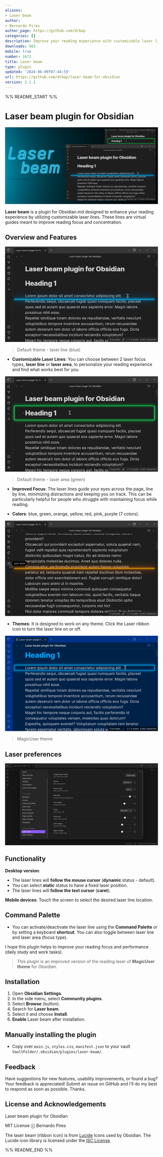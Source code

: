 ```yaml
---
aliases:
- Laser beam
author:
- Bernardo Pires
author_page: https://github.com/drbap
categories: []
description: Improve your reading experience with customizable laser lines.
downloads: 563
mobile: true
number: 1673
title: Laser beam
type: plugin
updated: '2024-06-09T07:44:59'
url: https://github.com/drbap/laser-beam-for-obsidian
version: 2.1.1
---
```


%% README_START %%

# Laser beam plugin for Obsidian

![Laser beam plugin](https://raw.githubusercontent.com/drbap/laser-beam-for-obsidian/HEAD/images/laser_beam_plugin_intro.png)

**Laser beam** is a plugin for Obsidian.md designed to enhance your reading experience by utilizing customizable laser lines.  These lines are virtual guides meant to improve reading focus and concentration.

## Overview and Features

![Laser beam plugin](https://raw.githubusercontent.com/drbap/laser-beam-for-obsidian/HEAD/images/laser_beam_01.png)
> Default theme - laser line (blue)

- **Customizable Laser Lines**: You can choose between 2 laser focus types, **laser line** or **laser area**, to personalize your reading experience and find what works best for you.

![Laser beam plugin](https://raw.githubusercontent.com/drbap/laser-beam-for-obsidian/HEAD/images/laser_beam_02.png)
> Default theme - laser area (green)

- **Improved Focus**: The laser lines guide your eyes across the page, line by line, minimizing distractions and keeping you on track. This can be particularly helpful for people who struggle with maintaining focus while reading.

- **Colors**: blue, green, orange, yellow, red, pink, purple (7 colors).

![Laser beam plugin](https://raw.githubusercontent.com/drbap/laser-beam-for-obsidian/HEAD/images/laser_beam_04.png)

- **Themes**: It is designed to work on any theme. Click the Laser ribbon icon to turn the laser line on or off.

![Laser beam plugin](https://raw.githubusercontent.com/drbap/laser-beam-for-obsidian/HEAD/images/laser_beam_03.png)
> MagicUser theme


## Laser preferences

![Laser beam plugin](https://raw.githubusercontent.com/drbap/laser-beam-for-obsidian/HEAD/images/laser_beam_settings.png)


## Functionality

**Desktop version**:
- The laser lines will **follow the mouse cursor** (**dynamic** status - default).
- You can select **static** status to have a fixed laser position.
- The laser lines will **follow the text cursor** (**caret**).

**Mobile devices**: Touch the screen to select the desired laser line location.


## Command Palette

- You can activate/deactivate the laser line using the **Command Palette** or by setting a keyboard **shortcut**. You can also toggle between laser line and laser area (focus type).

I hope this plugin helps to improve your reading focus and performance (daily study and work tasks).

> This plugin is an improved version of the reading laser of **MagicUser theme** for Obsidian.

## Installation

1. Open **Obsidian Settings**.
2. In the side menu, select **Community plugins**.
3. Select **Browse** (button).
4. Search for **Laser beam**.
5. Select it and choose **Install**.
6. **Enable** Laser beam after installation.

## Manually installing the plugin

- Copy over `main.js`, `styles.css`, `manifest.json` to your vault `VaultFolder/.obsidian/plugins/laser-beam/`.

## Feedback

Have suggestions for new features, usability improvements, or found a bug? Your feedback is appreciated! Submit an issue on GitHub and I'll do my best to respond as soon as possible. Thanks.

## License and Acknowledgements

Laser beam plugin for Obsidian

MIT License ⓒ Bernardo Pires

The laser beam (ribbon icon) is from [Lucide](https://lucide.dev/) Icons used by Obsidian. The Lucide icon library is licensed under the [ISC License](https://lucide.dev/license).


%% README_END %%